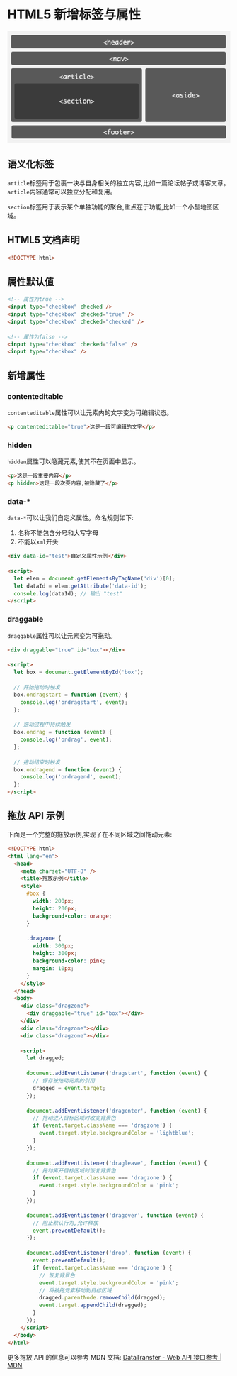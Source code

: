 # HTML5 新增标签与属性

![](../../assets/5c048ddf94d3a19ecee4f0c402262f6f.png)

## 语义化标签

`article`标签用于包裹一块与自身相关的独立内容,比如一篇论坛帖子或博客文章。`article`内容通常可以独立分配和复用。

`section`标签用于表示某个单独功能的聚合,重点在于功能,比如一个小型地图区域。

## HTML5 文档声明

```html
<!DOCTYPE html>
```

## 属性默认值

```html
<!-- 属性为true -->
<input type="checkbox" checked />
<input type="checkbox" checked="true" />
<input type="checkbox" checked="checked" />

<!-- 属性为false -->
<input type="checkbox" checked="false" />
<input type="checkbox" />
```

## 新增属性

### contenteditable

`contenteditable`属性可以让元素内的文字变为可编辑状态。

```html
<p contenteditable="true">这是一段可编辑的文字</p>
```

### hidden

`hidden`属性可以隐藏元素,使其不在页面中显示。

```html
<p>这是一段重要内容</p>
<p hidden>这是一段次要内容,被隐藏了</p>
```

### data-\*

`data-*`可以让我们自定义属性。命名规则如下:

1. 名称不能包含分号和大写字母
2. 不能以`xml`开头

```html
<div data-id="test">自定义属性示例</div>

<script>
  let elem = document.getElementsByTagName('div')[0];
  let dataId = elem.getAttribute('data-id');
  console.log(dataId); // 输出 "test"
</script>
```

### draggable

`draggable`属性可以让元素变为可拖动。

```html
<div draggable="true" id="box"></div>

<script>
  let box = document.getElementById('box');

  // 开始拖动时触发
  box.ondragstart = function (event) {
    console.log('ondragstart', event);
  };

  // 拖动过程中持续触发
  box.ondrag = function (event) {
    console.log('ondrag', event);
  };

  // 拖动结束时触发
  box.ondragend = function (event) {
    console.log('ondragend', event);
  };
</script>
```

## 拖放 API 示例

下面是一个完整的拖放示例,实现了在不同区域之间拖动元素:

```html
<!DOCTYPE html>
<html lang="en">
  <head>
    <meta charset="UTF-8" />
    <title>拖放示例</title>
    <style>
      #box {
        width: 200px;
        height: 200px;
        background-color: orange;
      }

      .dragzone {
        width: 300px;
        height: 300px;
        background-color: pink;
        margin: 10px;
      }
    </style>
  </head>
  <body>
    <div class="dragzone">
      <div draggable="true" id="box"></div>
    </div>
    <div class="dragzone"></div>
    <div class="dragzone"></div>

    <script>
      let dragged;

      document.addEventListener('dragstart', function (event) {
        // 保存被拖动元素的引用
        dragged = event.target;
      });

      document.addEventListener('dragenter', function (event) {
        // 拖动进入目标区域时改变背景色
        if (event.target.className === 'dragzone') {
          event.target.style.backgroundColor = 'lightblue';
        }
      });

      document.addEventListener('dragleave', function (event) {
        // 拖动离开目标区域时恢复背景色
        if (event.target.className === 'dragzone') {
          event.target.style.backgroundColor = 'pink';
        }
      });

      document.addEventListener('dragover', function (event) {
        // 阻止默认行为,允许释放
        event.preventDefault();
      });

      document.addEventListener('drop', function (event) {
        event.preventDefault();
        if (event.target.className === 'dragzone') {
          // 恢复背景色
          event.target.style.backgroundColor = 'pink';
          // 将被拖元素移动到目标区域
          dragged.parentNode.removeChild(dragged);
          event.target.appendChild(dragged);
        }
      });
    </script>
  </body>
</html>
```

更多拖放 API 的信息可以参考 MDN 文档:
[DataTransfer - Web API 接口参考 | MDN](https://developer.mozilla.org/zh-CN/docs/Web/API/DataTransfer)
